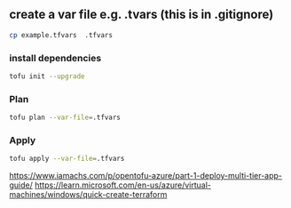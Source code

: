

## create a var file e.g. .tvars (this is in .gitignore)

```bash
cp example.tfvars  .tfvars 
```

### install dependencies

```bash
tofu init --upgrade
```

### Plan

```bash
tofu plan --var-file=.tfvars
```

### Apply

```bash
tofu apply --var-file=.tfvars
```



https://www.iamachs.com/p/opentofu-azure/part-1-deploy-multi-tier-app-guide/
https://learn.microsoft.com/en-us/azure/virtual-machines/windows/quick-create-terraform
